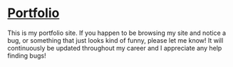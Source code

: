 # [Portfolio](http://JonMLangel.github.io)

This is my portfolio site. If you happen to be browsing my site and notice a bug, or something that just looks kind of funny, please let me know! It will continuously be updated throughout my career and I appreciate any help finding bugs!
